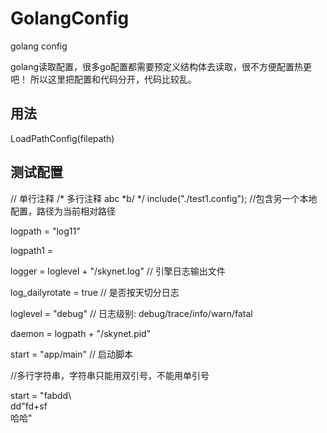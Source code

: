 # GolangConfig
golang config

golang读取配置，很多go配置都需要预定义结构体去读取，很不方便配置热更吧！
所以这里把配置和代码分开，代码比较乱。
## 用法
LoadPathConfig(filepath)
## 测试配置
// 单行注释
/* 多行注释
    abc
    *b/
*/
include("./test1.config");  //包含另一个本地配置，路径为当前相对路径

logpath = "log11"

logpath1 = 

logger = loglevel + "/skynet.log"	// 引擎日志输出文件

log_dailyrotate = true				// 是否按天切分日志

loglevel = "debug"					// 日志级别: debug/trace/info/warn/fatal

daemon = logpath + "/skynet.pid"

start = "app/main"					// 启动脚本

//多行字符串，字符串只能用双引号，不能用单引号

start = "fabdd\   
dd\"fd+sf\
哈哈"  


